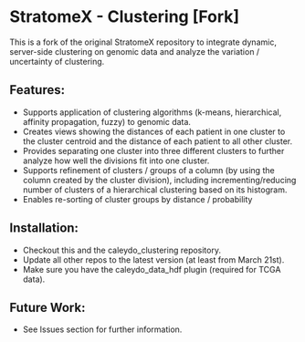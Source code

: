 StratomeX - Clustering [Fork]
=============================

This is a fork of the original StratomeX repository to integrate dynamic, server-side clustering on
genomic data and analyze the variation / uncertainty of clustering.

Features:
--------
- Supports application of clustering algorithms (k-means, hierarchical, affinity propagation, fuzzy) to genomic data.
- Creates views showing the distances of each patient in one cluster to the cluster centroid and the distance
of each patient to all other cluster.
- Provides separating one cluster into three different clusters to further analyze how well the divisions 
fit into one cluster.
- Supports refinement of clusters / groups of a column (by using the column created by the cluster division), 
including incrementing/reducing number of clusters of a hierarchical clustering based on its histogram.
- Enables re-sorting of cluster groups by distance / probability

Installation:
------------
- Checkout this and the caleydo_clustering repository.
- Update all other repos to the latest version (at least from March 21st).
- Make sure you have the caleydo_data_hdf plugin (required for TCGA data).

Future Work:
-----------
- See Issues section for further information.
